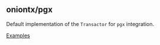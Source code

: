 ## oniontx/pgx

Default implementation of the `Transactor` for `pgx` integration.

[Examples](https://github.com/kozmod/oniontx/tree/main/pgx)